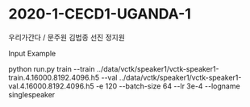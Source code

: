 # 2020-1-CECD1-UGANDA-1

우리가간다 / 문주원 김법종 선진 정지원

Input Example

python run.py train --train ../data/vctk/speaker1/vctk-speaker1-train.4.16000.8192.4096.h5 --val ../data/vctk/speaker1/vctk-speaker1-val.4.16000.8192.4096.h5 -e 120 --batch-size 64 --lr 3e-4 --logname singlespeaker
